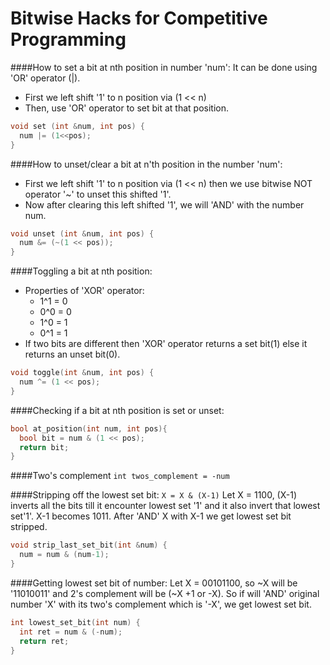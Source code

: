 # Bitwise Hacks for Competitive Programming

####How to set a bit at nth position in number 'num':
It can be done using 'OR' operator (|).
* First we left shift '1' to n position via (1 << n)
* Then, use 'OR' operator to set bit at that position.
```cpp
void set (int &num, int pos) {
  num |= (1<<pos);
}
```

####How to unset/clear a bit at n'th position in the number 'num':
* First we left shift '1' to n position via (1 << n) then we use bitwise NOT operator '~' to unset this shifted '1'.
* Now after clearing this left shifted '1', we will 'AND' with the number num.
```cpp
void unset (int &num, int pos) {
  num &= (~(1 << pos));
}
```

####Toggling a bit at nth position:
* Properties of 'XOR' operator:
  * 1^1 = 0
  * 0^0 = 0
  * 1^0 = 1
  * 0^1 = 1
* If two bits are different then 'XOR' operator returns a set bit(1) else it returns an unset bit(0).
```cpp
void toggle(int &num, int pos) {
  num ^= (1 << pos);
}
```

####Checking if a bit at nth position is set or unset:
```cpp
bool at_position(int num, int pos){
  bool bit = num & (1 << pos);
  return bit;
}
```
####Two's complement
`int twos_complement = -num`

####Stripping off the lowest set bit:
`X = X & (X-1)`
Let X = 1100, (X-1) inverts all the bits till it encounter lowest set '1' and it also invert that lowest set'1'.
X-1 becomes 1011. After 'AND' X with X-1 we get lowest set bit stripped.
```cpp
void strip_last_set_bit(int &num) {
  num = num & (num-1);
}
```

####Getting lowest set bit of number:
Let X = 00101100, so ~X will be '11010011' and 2's complement will be (~X +1 or -X). So if will 'AND' original number 'X' with its two's complement which is '-X', we get lowest set bit.
```cpp
int lowest_set_bit(int num) {
  int ret = num & (-num);
  return ret;
}
```
